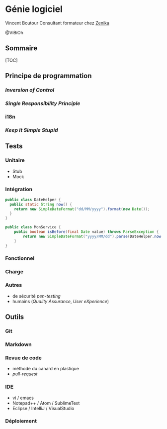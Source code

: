 # Génie logiciel

Vincent Boutour
Consultant formateur chez [Zenika](www.zenika.com)

@ViBiOh

## Sommaire

[TOC]

## Principe de programmation

### *Inversion of Control*

### *Single Responsibility Principle*

### i18n

### *Keep It Simple Stupid*

## Tests

### Unitaire

* Stub
* Mock

### Intégration

```java
public class DateHelper {
  public static String now() {
    return new SimpleDateFormat("dd/MM/yyyy").format(new Date());
  }
}

public class MonService {
    public boolean isBefore(final Date value) throws ParseException {
        return new SimpleDateFormat("yyyy/MM/dd").parse(DateHelper.now()).before(value); // Mostly true
    }
}
```

### Fonctionnel

### Charge

### Autres

* de sécurité *pen-testing*
* humains (*Quality Assurance*, *User eXperience*)

## Outils

### Git

### Markdown

### Revue de code

* méthode du canard en plastique
* *pull-request*

### IDE

* vi / emacs
* Notepad++ / Atom / SublimeText
* Eclipse / IntelliJ / VisualStudio

### Déploiement